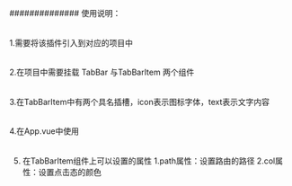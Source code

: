 ##############
使用说明：
######
1.需要将该插件引入到对应的项目中
######
2.在项目中需要挂载 TabBar 与TabBarItem 两个组件
######
3.在TabBarItem中有两个具名插槽，icon表示图标字体，text表示文字内容
######
4.在App.vue中使用 
  <TabBar>
    <TabBarItem>
        <div slot='icon'></div>
        <div slot='text'></div>
    </TabBarItem>
  </TabBar>  
######
5. 在TabBarItem组件上可以设置的属性
   1.path属性：设置路由的路径
   2.col属性：设置点击态的颜色
 